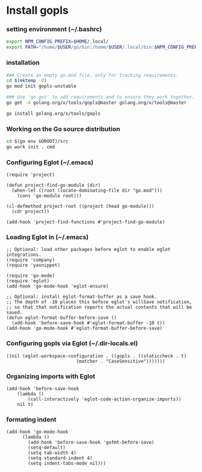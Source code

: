 # Install gopls

### setting environment (~/.bashrc)
```bash
export NPM_CONFIG_PREFIX=$HOME/.local/
export PATH="/home/$USER/go/bin:/home/$USER/.local/bin:$NPM_CONFIG_PREFIX/bin:$PATH"
```
### installation
```sh
### Create an empty go.mod file, only for tracking requirements.
cd $(mktemp -d)
go mod init gopls-unstable

### Use 'go get' to add requirements and to ensure they work together.
go get -d golang.org/x/tools/gopls@master golang.org/x/tools@master

go install golang.org/x/tools/gopls
```

### Working on the Go source distribution
```sh
cd $(go env GOROOT)/src
go work init . cmd
```

### Configuring Eglot (~/.emacs)
```emacs
(require 'project)

(defun project-find-go-module (dir)
  (when-let ((root (locate-dominating-file dir "go.mod")))
    (cons 'go-module root)))

(cl-defmethod project-root ((project (head go-module)))
  (cdr project))

(add-hook 'project-find-functions #'project-find-go-module)
```

### Loading Eglot in (~/.emacs)
```emacs
;; Optional: load other packages before eglot to enable eglot integrations.
(require 'company)
(require 'yasnippet)

(require 'go-mode)
(require 'eglot)
(add-hook 'go-mode-hook 'eglot-ensure)

;; Optional: install eglot-format-buffer as a save hook.
;; The depth of -10 places this before eglot's willSave notification,
;; so that that notification reports the actual contents that will be saved.
(defun eglot-format-buffer-before-save ()
  (add-hook 'before-save-hook #'eglot-format-buffer -10 t))
(add-hook 'go-mode-hook #'eglot-format-buffer-before-save)
```

### Configuring gopls via Eglot (~/.dir-locals.el)
```emacs
((nil (eglot-workspace-configuration . ((gopls . ((staticcheck . t)
						  (matcher . "CaseSensitive")))))))
```

### Organizing imports with Eglot
```emacs
(add-hook 'before-save-hook
    (lambda ()
        (call-interactively 'eglot-code-action-organize-imports))
    nil t)
```

### formating indent
```emacs
(add-hook 'go-mode-hook
	  (lambda ()
	    (add-hook 'before-save-hook 'gofmt-before-save)
	    (setq-default)
	    (setq tab-width 4)
	    (setq standard-indent 4)
	    (setq indent-tabs-mode nil)))
```

